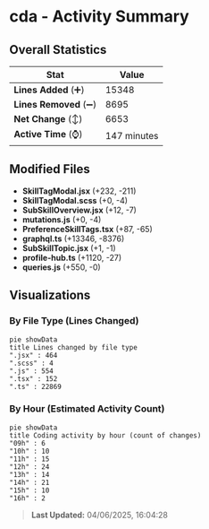 # cda - Activity Summary 

## Overall Statistics

| Stat                   | Value                                                             |
| ---------------------- | ----------------------------------------------------------------- |
| **Lines Added** (➕)   | 15348                                          |
| **Lines Removed** (➖) | 8695                                        |
| **Net Change** (↕)    | 6653                |
| **Active Time** (⌚)   | 147 minutes |


## Modified Files
- **SkillTagModal.jsx** (+232, -211)
- **SkillTagModal.scss** (+0, -4)
- **SubSkillOverview.jsx** (+12, -7)
- **mutations.js** (+0, -4)
- **PreferenceSkillTags.tsx** (+87, -65)
- **graphql.ts** (+13346, -8376)
- **SubSkillTopic.jsx** (+1, -1)
- **profile-hub.ts** (+1120, -27)
- **queries.js** (+550, -0)

## Visualizations

### By File Type (Lines Changed)

```mermaid
pie showData
title Lines changed by file type
".jsx" : 464
".scss" : 4
".js" : 554
".tsx" : 152
".ts" : 22869
```

### By Hour (Estimated Activity Count)

```mermaid
pie showData
title Coding activity by hour (count of changes)
"09h" : 6
"10h" : 10
"11h" : 15
"12h" : 24
"13h" : 14
"14h" : 21
"15h" : 10
"16h" : 2
```


> **Last Updated:** 04/06/2025, 16:04:28